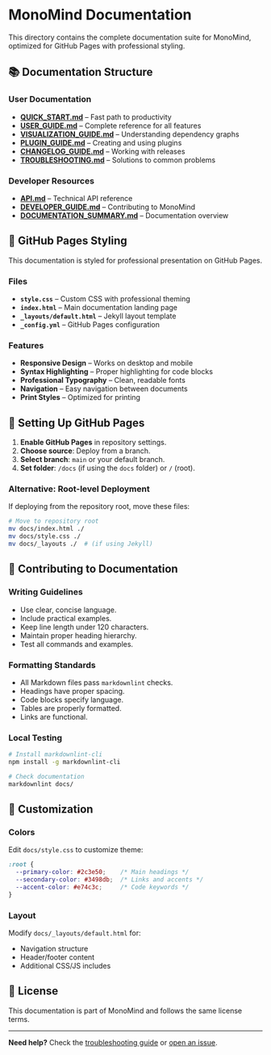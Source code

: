 # MonoMind Documentation

This directory contains the complete documentation suite for MonoMind, optimized for GitHub Pages with professional styling.

## 📚 Documentation Structure

### User Documentation
- **[QUICK_START.md](./QUICK_START.md)** – Fast path to productivity
- **[USER_GUIDE.md](./USER_GUIDE.md)** – Complete reference for all features
- **[VISUALIZATION_GUIDE.md](./VISUALIZATION_GUIDE.md)** – Understanding dependency graphs
- **[PLUGIN_GUIDE.md](./PLUGIN_GUIDE.md)** – Creating and using plugins
- **[CHANGELOG_GUIDE.md](./CHANGELOG_GUIDE.md)** – Working with releases
- **[TROUBLESHOOTING.md](./TROUBLESHOOTING.md)** – Solutions to common problems

### Developer Resources
- **[API.md](./API.md)** – Technical API reference
- **[DEVELOPER_GUIDE.md](./DEVELOPER_GUIDE.md)** – Contributing to MonoMind
- **[DOCUMENTATION_SUMMARY.md](./DOCUMENTATION_SUMMARY.md)** – Documentation overview

## 🎨 GitHub Pages Styling

This documentation is styled for professional presentation on GitHub Pages.

### Files
- **`style.css`** – Custom CSS with professional theming
- **`index.html`** – Main documentation landing page
- **`_layouts/default.html`** – Jekyll layout template
- **`_config.yml`** – GitHub Pages configuration

### Features
- **Responsive Design** – Works on desktop and mobile
- **Syntax Highlighting** – Proper highlighting for code blocks
- **Professional Typography** – Clean, readable fonts
- **Navigation** – Easy navigation between documents
- **Print Styles** – Optimized for printing

## 🚀 Setting Up GitHub Pages

1. **Enable GitHub Pages** in repository settings.
2. **Choose source**: Deploy from a branch.
3. **Select branch**: `main` or your default branch.
4. **Set folder**: `/docs` (if using the `docs` folder) or `/` (root).

### Alternative: Root-level Deployment
If deploying from the repository root, move these files:
```bash
# Move to repository root
mv docs/index.html ./
mv docs/style.css ./
mv docs/_layouts ./  # (if using Jekyll)
````

## 📝 Contributing to Documentation

### Writing Guidelines

* Use clear, concise language.
* Include practical examples.
* Keep line length under 120 characters.
* Maintain proper heading hierarchy.
* Test all commands and examples.

### Formatting Standards

* All Markdown files pass `markdownlint` checks.
* Headings have proper spacing.
* Code blocks specify language.
* Tables are properly formatted.
* Links are functional.

### Local Testing

```bash
# Install markdownlint-cli
npm install -g markdownlint-cli

# Check documentation
markdownlint docs/
```

## 🔧 Customization

### Colors

Edit `docs/style.css` to customize theme:

```css
:root {
  --primary-color: #2c3e50;    /* Main headings */
  --secondary-color: #3498db;  /* Links and accents */
  --accent-color: #e74c3c;     /* Code keywords */
}
```

### Layout

Modify `docs/_layouts/default.html` for:

* Navigation structure
* Header/footer content
* Additional CSS/JS includes

## 📄 License

This documentation is part of MonoMind and follows the same license terms.

---

**Need help?** Check the [troubleshooting guide](./TROUBLESHOOTING.md) or [open an issue](https://github.com/nom-nom-hub/mono-mind/issues).